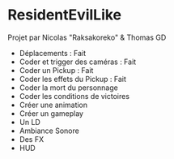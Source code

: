 # ResidentEvilLike
Projet par Nicolas "Raksakoreko" & Thomas GD

- Déplacements : Fait
- Coder et trigger des caméras : Fait
- Coder un Pickup : Fait
- Coder les effets du Pickup : Fait
- Coder la mort du personnage
- Coder les conditions de victoires
- Créer une animation
- Créer un gameplay
- Un LD 
- Ambiance Sonore
- Des FX
- HUD

